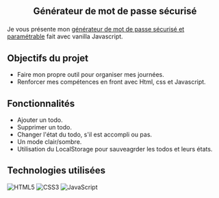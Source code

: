 ## <p align="center">Générateur de mot de passe sécurisé</p>
Je vous présente mon [générateur de mot de passe sécurisé et paramétrable](https://generateurmdp-laces.netlify.app/) fait avec vanilla Javascript.

## Objectifs du projet

- Faire mon propre outil pour organiser mes journées.
- Renforcer mes compétences en front avec Html, css et Javascript.

## Fonctionnalités

-  Ajouter un todo.
-  Supprimer un todo.
-  Changer l'état du todo, s'il est accompli ou pas.
-  Un mode clair/sombre.
-  Utilisation du LocalStorage pour sauveagrder les todos et leurs états.

## Technologies utilisées

![HTML5](https://img.shields.io/badge/html5-%23E34F26.svg?style=for-the-badge&logo=html5&logoColor=white)
![CSS3](https://img.shields.io/badge/css3-%231572B6.svg?style=for-the-badge&logo=css3&logoColor=white)
![JavaScript](https://img.shields.io/badge/javascript-%23323330.svg?style=for-the-badge&logo=javascript&logoColor=%23F7DF1E)
